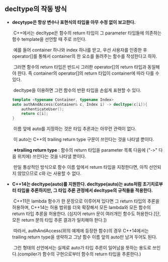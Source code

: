## decltype의 작동 방식

* **decytype은 항상 변수나 표현식의 타입을 아무 수정 없이 보고한다.**

  ​	C++에서는 decltype은 함수의 return 타입이 그 parameter 타입들에 의존하는 함수 template을 선언할 때 주로 쓰인다.

  ​	예를 들어 container 하나와 index 하나를 받고, 우선 사용자를 인증한 후 operator[]를 통해서 container의 한 요소를 돌려주는 함수를 작성한다고 하자.

  ​	그러면 함수의 return 타입은 반드시 그러한 operator[]의 return 타입과 동일해야 한다. 즉 container의 operator[]의 return 타입이 container에 따라 다를 수 있다.

  ​	decltype을 이용하면 그런 함수의 반환 타입을 손쉽게 표현할 수 있다.

  ```c++
  template <typename Container, typename Index>
  auto authAndAccess(Container& c, Index i) -> decltype(c[i]){
      authenticateUser();
      return c[i];
  }
  ```

  ​	이름 앞에 auto를 지정하는 것은 타입 추론과는 아무런 관력이 없다.

  ​	이 auto는 C++의 trailing return type 구문이 쓰인다는 것을 나타낼 뿐이다.

  ​	**※trailing return type** : 함수의 return 타입을 parameter 목록 다음에 ("->" 다음 위치에) 쓰인다는 것을 나타낼 뿐이다.

  ​	만일 통상적인 방식으로 함수 이름 앞에서 return 타입을 지정한다면, 아직 선언되지 않았으므로 c와 i는 사용할 수 없다.

  

* **C++14는 decltype(auto)를 지원한다. decltype(auto)는 auto처럼 초기치로부터 타입을 추론하지만, 그 타입 추론 관정에서 decltype의 규칙들을 적용한다.**

  ​	C++11은 lambda 함수가 한 문장으로 이루어져 있다면 그 return 타입의 추론을 허용하며, C++14는 허용 범위를 더욱 확장해서 모든 lambda와 모든 함수의 return 타입 추론을 허용한다. (심지어 return 문이 여러개인 함수도 허용한다.[단, 모든 return 문의 타입 추론 결과가 일치해야 한다.])

  ​	따라서, authAndAccess(위의 예제에 등장한 함수)의 경우 C++14에서는 trailing return type을 생략하고 그냥 함수 이름 앞의 auto만 남겨 두어도 된다.

  ​	그런 형태의 선언에서는 실제로 auto가 타입 추론이 일어남을 뜻하는 용도로 쓰인다.(compiler가 함수의 구현으로부터 함수의 return 타입을 추론한다.)